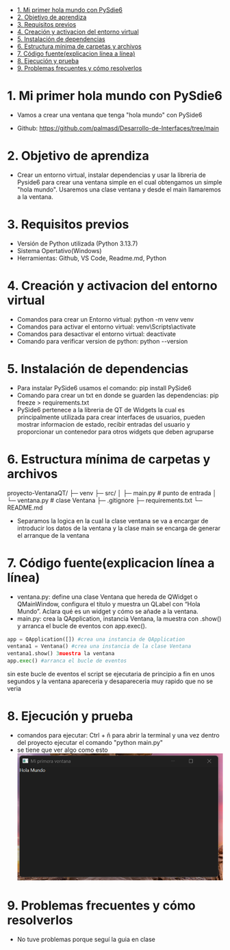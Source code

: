 * [1. Mi primer hola mundo con PySdie6](#mi-primer-hola-mundo-con-pysdie6)
* [2. Objetivo de aprendiza](#2-objetivo-de-aprendiza)
* [3. Requisitos previos](#3-requisitos-previos)
* [4. Creación y activacion del entorno virtual](#4-creacion-y-activacion-del-entorno-virtual)
* [5. Instalación de dependencias](#5-instalacion-de-dependencias)
* [6. Estructura mínima de carpetas y archivos](#6-estructura-minima-de-carpetas-y-archivos)
* [7. Código fuente(explicacion línea a línea)](#7-codigo-fuente)
* [8. Ejecución y prueba](#8-ejecucion-y-prueba)
* [9. Problemas frecuentes y cómo resolverlos](#9-problemas-frecuentes-y-como-resolverlos)


# 1. Mi primer hola mundo con PySdie6

- Vamos a crear una ventana que tenga "hola mundo" con PySide6

- Github: https://github.com/palmasd/Desarrollo-de-Interfaces/tree/main

# 2. Objetivo de aprendiza

- Crear un entorno virtual, instalar dependencias y usar la libreria de Pyside6 para crear una ventana simple en el cual obtengamos un simple "hola mundo".
Usaremos una clase ventana y desde el main llamaremos a la ventana.

# 3. Requisitos previos

- Versión de Python utilizada (Python 3.13.7)
- Sistema Opertativo(Windows)
- Herramientas: Github, VS Code, Readme.md, Python

# 4. Creación y activacion del entorno virtual

- Comandos para crear un Entorno virtual: python -m venv venv
- Comandos para activar el entorno virtual: venv\Scripts\activate
- Comandos para desactivar el entorno virtual: deactivate
- Comando para verificar version de python: python --version

# 5. Instalación de dependencias

- Para instalar PySide6 usamos el comando: pip install PySide6
- Comando para crear un txt en donde se guarden las dependencias: pip freeze > requirements.txt
- PySide6 pertenece a la libreria de QT de Widgets la cual es principalmente utilizada para crear interfaces de usuarios, pueden mostrar informacion de estado, recibir entradas del usuario y proporcionar un contenedor para otros widgets que deben agruparse

# 6. Estructura mínima de carpetas y archivos 

proyecto-VentanaQT/
 ├─ venv
 ├─ src/
 │  ├─ main.py          # punto de entrada
 │  └─ ventana.py       # clase Ventana
 ├─ .gitignore
 ├─ requirements.txt
 └─ README.md

 - Separamos la logica en la cual la clase ventana se va a encargar de introducir los datos de la ventana y la clase main se encarga de generar el arranque de la ventana

 # 7. Código fuente(explicacion línea a línea)

 - ventana.py: define una clase Ventana que hereda de QWidget o QMainWindow, configura el título y muestra un QLabel con “Hola Mundo”. Aclara qué es un widget y cómo se añade a la ventana.
 - main.py: crea la QApplication, instancia Ventana, la muestra con .show() y arranca el bucle de eventos con app.exec().

  ```python
 app = QApplication([]) #crea una instancia de QApplication
 ventana1 = Ventana() #crea una instancia de la clase Ventana
 ventana1.show() 3muestra la ventana
 app.exec() #arranca el bucle de eventos

```

sin este bucle de eventos el script se ejecutaria de principio a fin en unos segundos y la ventana apareceria y desapareceria muy rapido que no se veria


# 8. Ejecución y prueba

- comandos para ejecutar: Ctrl + ñ para abrir la terminal y una vez dentro del proyecto ejecutar el comando "python main.py"
- se tiene que ver algo como esto ![alt text](image.png)

# 9. Problemas frecuentes y cómo resolverlos

- No tuve problemas porque seguí la guia en clase 